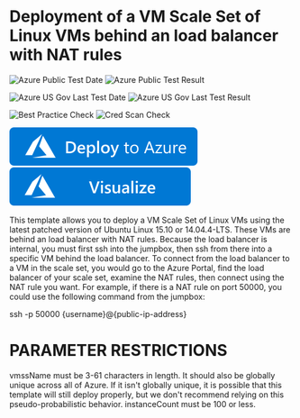 # Deployment of a VM Scale Set of Linux VMs behind an load balancer with NAT rules

![Azure Public Test Date](https://azurequickstartsservice.blob.core.windows.net/badges/201-vmss-internal-loadbalancer/PublicLastTestDate.svg)
![Azure Public Test Result](https://azurequickstartsservice.blob.core.windows.net/badges/201-vmss-internal-loadbalancer/PublicDeployment.svg)

![Azure US Gov Last Test Date](https://azurequickstartsservice.blob.core.windows.net/badges/201-vmss-internal-loadbalancer/FairfaxLastTestDate.svg)
![Azure US Gov Last Test Result](https://azurequickstartsservice.blob.core.windows.net/badges/201-vmss-internal-loadbalancer/FairfaxDeployment.svg)

![Best Practice Check](https://azurequickstartsservice.blob.core.windows.net/badges/201-vmss-internal-loadbalancer/BestPracticeResult.svg)
![Cred Scan Check](https://azurequickstartsservice.blob.core.windows.net/badges/201-vmss-internal-loadbalancer/CredScanResult.svg)

[![Deploy To Azure](https://raw.githubusercontent.com/Azure/azure-quickstart-templates/master/1-CONTRIBUTION-GUIDE/images/deploytoazure.svg?sanitize=true)]("https://portal.azure.com/#create/Microsoft.Template/uri/https%3A%2F%2Fraw.githubusercontent.com%2FAzure%2Fazure-quickstart-templates%2Fmaster%2F201-vmss-internal-loadbalancer%2Fazuredeploy.json")
[![Visualize](https://raw.githubusercontent.com/Azure/azure-quickstart-templates/master/1-CONTRIBUTION-GUIDE/images/visualizebutton.svg?sanitize=true)]("http://armviz.io/#/?load=https%3A%2F%2Fraw.githubusercontent.com%2FAzure%2Fazure-quickstart-templates%2Fmaster%2F201-vmss-internal-loadbalancer%2Fazuredeploy.json")

This template allows you to deploy a VM Scale Set of Linux VMs using the latest
patched version of Ubuntu Linux 15.10 or 14.04.4-LTS. These VMs are behind an
load balancer with NAT rules. Because the load balancer is internal, you must
first ssh into the jumpbox, then ssh from there into a specific VM behind the
load balancer. To connect from the load balancer to a VM in the scale set, you
would go to the Azure Portal, find the load balancer of your scale set, examine
the NAT rules, then connect using the NAT rule you want. For example, if there
is a NAT rule on port 50000, you could use the following command from the
jumpbox:

ssh -p 50000 {username}@{public-ip-address}

# PARAMETER RESTRICTIONS

vmssName must be 3-61 characters in length. It should also be globally unique
across all of Azure. If it isn't globally unique, it is possible that this
template will still deploy properly, but we don't recommend relying on this
pseudo-probabilistic behavior. instanceCount must be 100 or less.
